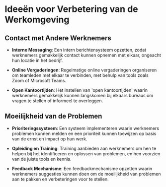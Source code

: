 # Ideeën voor Verbetering van de Werkomgeving

## Contact met Andere Werknemers

- **Interne Messaging**: Een intern berichtensysteem opzetten, zodat werknemers gemakkelijk contact kunnen opnemen met elkaar, ongeacht hun locatie in het bedrijf.

- **Online Vergaderingen**: Regelmatige online vergaderingen organiseren om teamleden met elkaar te verbinden, met behulp van tools zoals Zoom of Microsoft Teams.

- **Open Kantoortijden**: Het instellen van 'open kantoortijden' waarin werknemers gemakkelijk kunnen langskomen bij elkaars bureaus om vragen te stellen of informeel te overleggen.


## Moeilijkheid van de Problemen

- **Prioriteringssysteem**: Een systeem implementeren waarin werknemers problemen kunnen melden en een prioriteit kunnen toewijzen op basis van de ernst en impact op hun werk.

- **Opleiding en Training**: Training aanbieden aan werknemers om hen te helpen bij het identificeren en oplossen van problemen, en hen voorzien van de juiste tools en kennis.

- **Feedback Mechanisme**: Een feedbackmechanisme opzetten waarin werknemers suggesties kunnen doen om de moeilijkheid van problemen aan te pakken en verbeteringen voor te stellen.
